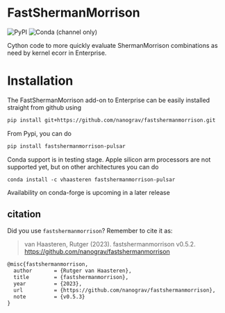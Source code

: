 # FastShermanMorrison

![PyPI](https://img.shields.io/pypi/v/fastshermanmorrison-pulsar)
![Conda (channel only)](https://img.shields.io/conda/vn/conda-forge/fastshermanmorrison-pulsar)


Cython code to more quickly evaluate ShermanMorrison combinations as need by
kernel ecorr in Enterprise.

# Installation

The FastShermanMorrison add-on to Enterprise can be easily installed straight
from github using

```bash
pip install git+https://github.com/nanograv/fastshermanmorrison.git
```

From Pypi, you can do

```bash
pip install fastshermanmorrison-pulsar
```

Conda support is in testing stage. Apple silicon arm processors are not supported yet, but on other architectures you can do

```
conda install -c vhaasteren fastshermanmorrison-pulsar
```

Availability on conda-forge is upcoming in a later release

## citation
Did you use `fastshermanmorrison`?
Remember to cite it as:

>van Haasteren, Rutger (2023). fastshermanmorrison v0.5.2. https://github.com/nanograv/fastshermanmorrison

```latex
@misc{fastshermanmorrison,
  author       = {Rutger van Haasteren},
  title        = {fastshermanmorrison},
  year         = {2023},
  url          = {https://github.com/nanograv/fastshermanmorrison},
  note         = {v0.5.3}
}
```

